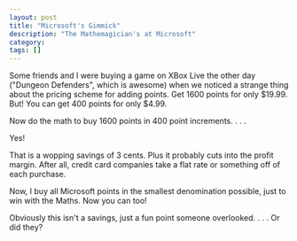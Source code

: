 ```yaml
---
layout: post
title: "Microsoft's Gimmick"
description: "The Mathemagician's at Microsoft"
category: 
tags: []
---
```


Some friends and I were buying a game on XBox Live the other day ("Dungeon 
Defenders", which is awesome) when we noticed a strange thing about the 
pricing scheme for adding points.  Get 1600 points for only $19.99.  But!
You can get 400 points for only $4.99.

Now do the math to buy 1600 points in 400 point increments. . . .

Yes!

That is a wopping savings of 3 cents.  Plus it probably cuts into the profit 
margin.  After all, credit card companies take a flat rate or something off
of each purchase.  

Now, I buy all Microsoft points in the smallest denomination possible, just 
to win with the Maths.  Now you can too!

Obviously this isn't a savings, just a fun point someone overlooked. . . .
Or did they?
